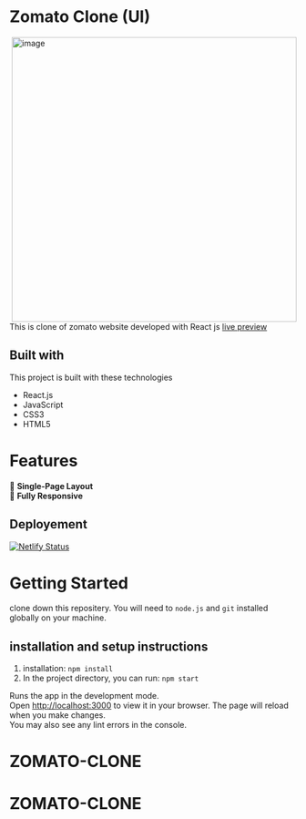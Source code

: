 # Zomato Clone (UI)
<img align="right" width="500" alt="image" src="https://user-images.githubusercontent.com/106578262/206367213-822799c3-4529-4afe-9f29-bf699ac7f91c.png">

This is clone of zomato website developed with React js 
[live preview](https://zomatouiclone.netlify.app/)


## Built with
This project is built with these technologies 
- React.js
- JavaScript
- CSS3
- HTML5

# Features 
 📖  **Single-Page Layout** \
 📱  **Fully Responsive**


## Deployement
[![Netlify Status](https://api.netlify.com/api/v1/badges/0ac304c4-a7c5-4aeb-af7e-0115f09830e1/deploy-status)](https://zomatouiclone.netlify.app/)

# Getting Started 
clone down this repositery. You will need to `node.js` and `git` installed globally on your machine.


## installation and setup instructions
1. installation: `npm install`
2. In the project directory, you can run: `npm start`

Runs the app in the development mode.\
Open [http://localhost:3000](http://localhost:3000) to view it in your browser.
The page will reload when you make changes.\
You may also see any lint errors in the console.

# ZOMATO-CLONE
# ZOMATO-CLONE
